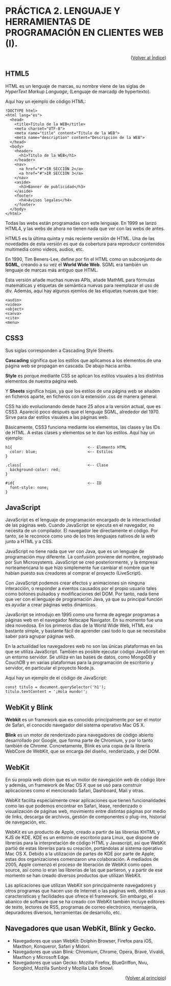 <div id="principio"></div>

# PRÁCTICA 2. LENGUAJE Y HERRAMIENTAS DE PROGRAMACIÓN EN CLIENTES WEB (I).

<p align="right">(<a href="https://github.com/GonzaloLunaSalazar/DesarrolloEntornoCliente">Volver al Índice</a>)</p>

## HTML5

HTML es un lenguaje de marcas, su nombre viene de las siglas de *HyperText Markup Language*, (Lenguaje de marcadp de hypertexto). 

Aquí hay un ejemplo de código HTML:

~~~
!DOCTYPE html>
<html lang="es">  
  <head>    
    <title>Título de la WEB</title>    
    <meta charset="UTF-8">
    <meta name="title" content="Título de la WEB">
    <meta name="description" content="Descripción de la WEB">
  </head>  
  <body>    
    <header>
      <h1>Título de la WEB</h1>      
    </header>    
    <nav>
      <a href="#">IR SECCIÓN 2</a>
      <a href="#">IR SECCIÓN 3</a>
    </nav>
    <aside>
      <h3>Banner de publicidad</h3>
    </aside>
    <footer>
      <h4>Avisos legales</h4>
    </footer>
  </body>  
</html>
~~~

Todas las webs están programadas con este lenguaje.
En 1999 se lanzó HTML4, y las webs de ahora no tienen nada que ver con las webs de antes.

HTML5 es la última quinta y más reciente versión de HTML. Una de las novedades de esta versión es que da cobertura para reproducir contenidos multimedia como videos, audios, etc.

En 1990, Tim Beners-Lee, define por fin el HTML como un subconjunto de **SGML**, creando a su vez el **World Wide Web**. SGML era también un lenguaje de marcas más antiguo que HTML.

Esta versión añade muchas nuevas APIs, añade MathML para fórmulas matemáticas y etiquetas de semántica nuevas para reemplazar el uso de div. Además, aquí hay algunos ejemlos de las etiquetas nuevas que trae:

~~~
<audio>
<video>
<object>
<canva>
<cite>
<menu>
~~~

## CSS3

Sus siglas corresponden a Cascading Style Sheets.

**Cascading** significa que los estilos que aplicamos a los elementos de una página web se propagan en cascada. De abajo hacia arriba.

**Style** es porque mediante CSS se aplican los estilos visuales a los distintos elementos de nuestra página web.

Y **Sheets** significa hojas, ya que los estilos de una página web se añaden en ficheros aparte, en ficheros con la extensión .css de manera general.

CSS ha ido evolucionando desde hace 25 años a la versión actual, que es CSS3. Apareció poco después que el lenguaje SGML, alrededor del 1970. Sirve para dar estilos visuales a las páginas web.

Básicamente, CSS3 funciona mediante los elementos, las clases y las IDs de HTML. A estas clases y elementos se le dan los estilos.
Aquí hay un ejemplo:

~~~
h1{                                 <-- Elemento HTML
  color: blue;                      <-- Estilos
}

.class{                             <-- Clase
  background-color: red;
}

#id{                                <-- ID
  font-style: none;
}
~~~

## JavaScript

JavaScript es el lenguaje de programación encargado de la interactividad de las páginas web. Cuando JavaScript se ejecuta en el navegador, no necesita de un compilador. El navegador lee directamente el código. Por tanto, se le reconoce como uno de los tres lenguajes nativos de la web junto a HTML y a CSS.

JavaScript no tiene nada que ver con Java, que es un lenguaje de programación muy diferente. La confusión proviene del nombre, registrado por Sun Microsystems. JavaScript se creó posteriormente, y la empresa norteamericana lo que hizo simplemente fue cambiar el nombre que le habían puesto sus creadores al comprar el proyecto (LiveScript).

Con JavaScript podemos crear efectos y animaciones sin ninguna interacción, o responder a eventos causados por el propio usuario tales como botones pulsados y modificaciones del DOM. Por tanto, nada tiene que ver con el lenguaje de programación Java, ya que su principal función es ayudar a crear páginas webs dinámicas.

JavaScript se introdujo en 1995 como una forma de agregar programas a páginas web en el navegador Netscape Navigator. En su momento fue una idea novedosa. En los primeros días de la World Wide Web, HTML era bastante simple, y bastante fácil de aprender casi todo lo que se necesitaba saber para agrupar páginas web.

En la actualidad los navegadores web no son las únicas plataformas en las que se utiliza JavaScript. También es posible ejecutar código JavaScript en un entorno servidor. Se utiliza en las bases de datos, como MongoDB y CouchDB y en varias plataformas para la programación de escritorio y servidor, en particular el proyecto Node.js.

Aquí hay un ejemplo de el código de JavaScript:

~~~
const titulo = document.querySelector('h1');
titulo.textContent = '¡Hola mundo!';
~~~

## WebKit y Blink

**Webkit** es un framework que es conocido principalmente por ser el motor de Safari, el conocido navegador del sistema operativo Mac OS X.


**Blink** es un motor de renderizado para navegadores de código abierto desarrollado por Google, que forma parte de Chromium, y por lo tanto también de Chrome. Concretamente, Blink  es una copia de la librería WebCore de WebKit, que se encarga del diseño, renderizado, y del DOM.

## WebKit

En su propia web dicen que es un motor de navegación web de código libre y además, un framework de Mac OS X que se usó para construir aplicaciones como el mencionado Safari, Dashboard, Mail y otras.

WebKit facilita especialmente crear aplicaciones que tienen funcionalidades como las que podemos encontrar en Safari, léase, renderizado o visualización de páginas web, movimiento entre distintas páginas por medio de links, descarga de archivos, gestión de componentes o plug-ins, historial de navegación, etc.

WebKit es un producto de Apple, creado a partir de las librerías KHTML y KJS de KDE. KDE es un entorno de escritorio para Linux, que dispone de librerías para la interpretación de código HTML y Javascript, así que WebKit partió de estas librerías para su creación, portándolas al sistema operativo Mac OS X. Debido a la utilización de partes de KDE por parte de Apple, estas dos organizaciones comenzaron una colaboración. A mediados de 2005, Apple comenzó el proceso de liberación de WebKit como open source, así como lo eran las librerías de las que partieron, y a partir de ese momento se han creado diversos productos que utilizan WebKit.

Las aplicaciones que utilizan WebKit son principalmente navegadores y otros programas que hacen uso de Internet o las páginas web, debido a sus características y facilidades que ofrece el framework. Sin embargo, el abanico de software que se ha creado con WebKit también incluye editores de texto, lectores de RSS, programas de correo electrónico, mensajería, depuradores diversos, herramientas de desarrollo, etc.

## Navegadores que usan WebKit, Blink y Gecko.

* Navegadores que usan WebKit: Dolphin Browser, Firefox para iOS, Maxthon, Konqueror, Safari y Midori.
* Navegadores que usan Blink: Chromium, Chrome, Opera, Brave, Vivaldi, Maxthon y Microsoft Edge.
* Navegadores que usan Gecko: Mozilla Firefox, BlueGriffon, Nvu, Songbird, Mozilla Sunbird y Mozilla Labs Snowl.

<p align="right">(<a href="#principio">Volver al principio</a>)</p>
